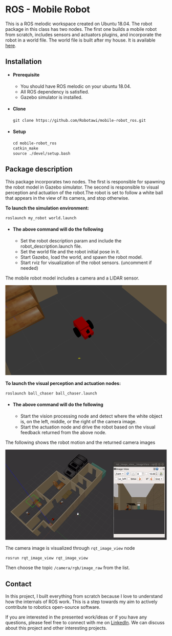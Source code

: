 # ROS - Mobile Robot
This is a ROS melodic workspace created on Ubuntu 18.04. The robot package in this class has two nodes. The first one builds a mobile robot from scratch, includes sensors and actuators plugins, and incorporate the robot in a world file. The world file is built after my house. It is available [here](https://github.com/Robotawi/gazebo_world).

## Installation

- #### Prerequisite
    - You should have ROS melodic on your ubuntu 18.04.
    - All ROS dependency is satisfied.
    - Gazebo simulator is installed.

- #### Clone

    ```
    git clone https://github.com/Robotawi/mobile-robot_ros.git
    ```

- #### Setup
    ```
    cd mobile-robot_ros
    catkin_make
    source ./devel/setup.bash
    ```
## Package description
This package incorporates two nodes. The first is responsible for spawning the robot model in Gazebo simulator. The second is responsible to visual perception and actuation of the robot.The robot is set to follow a white ball that appears in the view of its camera, and stop otherwise. 

**To launch the simulation environment:**
```
roslaunch my_robot world.launch
```

- #### The above command will do the following
    - Set the robot description param and include the robot_description.launch file.
    - Set the world file and the robot initial pose in it.
    - Start Gazebo, load the world, and spawn the robot model.
    - Start rviz for visualization of the robot sensors. (uncomment if needed)
  
The mobile robot model includes a camera and a LIDAR sensor.

![](./pkg_images/rbt_model.png)



**To launch the visual perception and actuation nodes:**
```
roslaunch ball_chaser ball_chaser.launch
```
- #### The above command will do the following
    - Start the vision processing node and detect where the white object is, on the left, middle, or the right of the camera image.
    - Start the actuation node and drive the robot based on the visual feedback returned from the above node.

The following shows the robot motion and the returned camera images

![](./pkg_images/mobile_robot15.gif)

 The camera image is visualized through `rqt_image_view` node
 ```
 rosrun rqt_image_view rqt_image_view
 ```
 Then choose the topic `/camera/rgb/image_raw` from the list.


## Contact
In this project, I built everything from scratch because I love to understand how the internals of ROS work. This is a step towards my aim to actively contribute to robotics open-source software.

If you are interested in the presented work/ideas or if you have any questions, please feel free to connect with me on [LinkedIn](https://www.linkedin.com/in/mohraess). We can discuss about this project and other interesting projects.